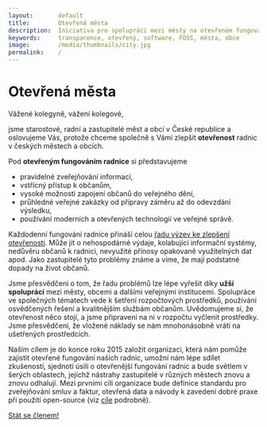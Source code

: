 ```yaml
---
layout:       default
title:        Otevřená města
description:  Iniciativa pro spolupráci mezi městy na otevřeném fungování radnic, především na základě otevřeného software.
keywords:     transparence, otevřený, software, FOSS, města, obce
image:        /media/thumbnails/city.jpg
permalink:    /
---
```


<div id="fb-root"></div>

# Otevřená města

Vážené kolegyně, vážení kolegové,

jsme starostové, radní a zastupitelé měst a obcí v České republice a oslovujeme
Vás, protože chceme společně s Vámi zlepšit **otevřenost** radnic v českých
městech a obcích.

Pod **otevřeným fungováním radnice** si představujeme

* pravidelné zveřejňování informací,
* vstřícný přístup k občanům,
* vysoké možnosti zapojení občanů do veřejného dění,
* průhledné veřejné zakázky od přípravy záměru až do odevzdání výsledku,
* používání moderních a otevřených technologií ve veřejné správě.

Každodenní fungování radnice přináší celou [řadu výzev ke zlepšení otevřenosti](vyzvy.html).
Může jít o nehospodárné výdaje, kolabující informační systémy,
nedůvěru občanů k radnici,
nevyužité přínosy opakovaně využitelných dat apod. Jako zastupitelé tyto problémy
známe a víme, že mají podstatné dopady na život občanů.

Jsme přesvědčeni o tom, že řadu problémů lze lépe vyřešit díky **užší spolupráci**
mezi městy, obcemi a dalšími veřejnými institucemi. Spolupráce ve společných
tématech vede k šetření rozpočtových prostředků, používání osvědčených řešení a kvalitnějším
službám občanům.
Uvědomujeme si, že otevřenost něco stojí, a jsme připraveni na ni
v rozpočtu vyčlenit prostředky. Jsme přesvědčeni, že vložené náklady se
nám mnohonásobně vrátí na ušetřených prostředcích.

Naším cílem je do konce roku 2015 založit organizaci, která nám pomůže
zajistit otevřené fungování našich radnic, umožní nám lépe sdílet zkušeností,
sjednotí úsilí o otevřenější fungování radnic a
bude světlem v šerých oblastech, jejichž nástrahy zastupitelé
v různých městech znovu a znovu odhalují. Mezi prvními cíli organizace
bude definice standardu pro zveřejňování smluv a faktur, otevřená data a
návody k zavedení dobré praxe při použití open-source (viz [cíle](/cile/) podrobně).

<a href="/clenstvi/" class="button expand success">Stát se členem!</a>
